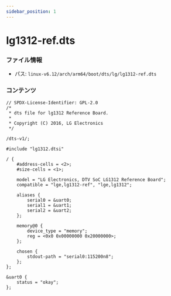 ```yaml
---
sidebar_position: 1
---
```

# lg1312-ref.dts

### ファイル情報

- パス: `linux-v6.12/arch/arm64/boot/dts/lg/lg1312-ref.dts`

### コンテンツ

```dts
// SPDX-License-Identifier: GPL-2.0
/*
 * dts file for lg1312 Reference Board.
 *
 * Copyright (C) 2016, LG Electronics
 */

/dts-v1/;

#include "lg1312.dtsi"

/ {
	#address-cells = <2>;
	#size-cells = <1>;

	model = "LG Electronics, DTV SoC LG1312 Reference Board";
	compatible = "lge,lg1312-ref", "lge,lg1312";

	aliases {
		serial0 = &uart0;
		serial1 = &uart1;
		serial2 = &uart2;
	};

	memory@0 {
		device_type = "memory";
		reg = <0x0 0x00000000 0x20000000>;
	};

	chosen {
		stdout-path = "serial0:115200n8";
	};
};

&uart0 {
	status = "okay";
};

```
